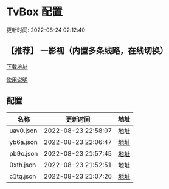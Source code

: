# TvBox 配置

更新时间: 2022-08-24 02:12:40

## 【推荐】 一影视（内置多条线路，在线切换）

[下载地址](https://ghproxy.com/https://raw.githubusercontent.com/tv-player/apks/main/live/一影视.apk)

[使用说明](https://github.com/tv-player/apks/blob/main/README.md)

## 配置


|   名称  | 更新时间  |地址  |
|  ----  | ----  |----  |
|  uav0.json | 2022-08-23 22:58:07 |[地址](https://box.okeybox.top/tv/uav0.json) |
|  yb6a.json | 2022-08-23 22:06:47 |[地址](https://box.okeybox.top/tv/yb6a.json) |
|  pb9c.json | 2022-08-23 21:57:45 |[地址](https://box.okeybox.top/tv/pb9c.json) |
|  0xth.json | 2022-08-23 21:52:51 |[地址](https://box.okeybox.top/tv/0xth.json) |
|  c1tq.json | 2022-08-23 21:07:26 |[地址](https://box.okeybox.top/tv/c1tq.json) |
  






